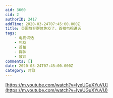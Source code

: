 ```yaml
---
aid: 3660
cid: 2
authorID: 2417
addTime: 2020-03-24T07:45:00.000Z
title: 英国放弃群体免疫了，首相电视讲话
tags:
    - 电视讲话
    - 免疫
    - 首相
    - 群体
    - 放弃
comments: []
date: 2020-03-24T07:45:00.000Z
category: 时政
---
```


[https://m.youtube.com/watch?v=IyeUGuXYuVU](https://m.youtube.com/watch?v=IyeUGuXYuVU)
